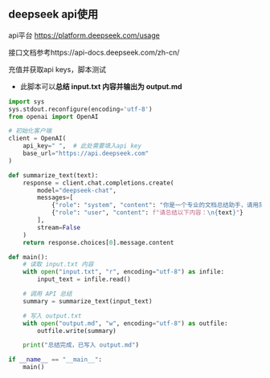 ## deepseek api使用

api平台  https://platform.deepseek.com/usage

接口文档参考https://api-docs.deepseek.com/zh-cn/

充值并获取api keys，脚本测试

- 此脚本可以**总结 input.txt 内容并输出为 output.md**

```python
import sys
sys.stdout.reconfigure(encoding='utf-8')
from openai import OpenAI

# 初始化客户端
client = OpenAI(
    api_key=" ",  # 此处需要填入api key
    base_url="https://api.deepseek.com"
)

def summarize_text(text):
    response = client.chat.completions.create(
        model="deepseek-chat",
        messages=[
            {"role": "system", "content": "你是一个专业的文档总结助手，请用简洁、准确的语言总结用户的内容。"},
            {"role": "user", "content": f"请总结以下内容：\n{text}"}
        ],
        stream=False
    )
    return response.choices[0].message.content

def main():
    # 读取 input.txt 内容
    with open("input.txt", "r", encoding="utf-8") as infile:
        input_text = infile.read()

    # 调用 API 总结
    summary = summarize_text(input_text)

    # 写入 output.txt
    with open("output.md", "w", encoding="utf-8") as outfile:
        outfile.write(summary)

    print("总结完成，已写入 output.md")

if __name__ == "__main__":
    main()

```

